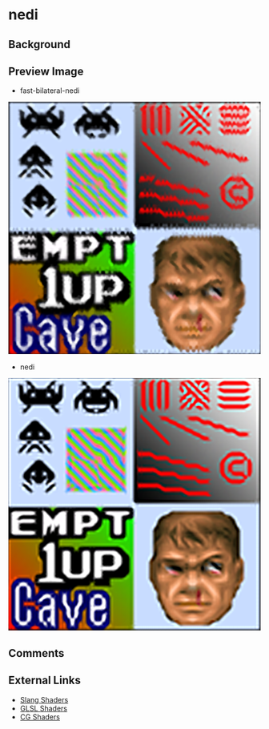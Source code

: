 # nedi

## Background

## Preview Image
* fast-bilateral-nedi

![](../image/shader/nedi/fast-bilateral-nedi.png)

* nedi

![](../image/shader/nedi/nedi.png)

## Comments

## External Links

* [Slang Shaders](https://github.com/libretro/slang-shaders)
* [GLSL Shaders](https://github.com/libretro/glsl-shaders)  
* [CG Shaders](https://github.com/libretro/common-shaders)
